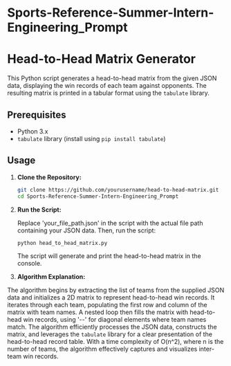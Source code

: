 # Sports-Reference-Summer-Intern-Engineering_Prompt


# Head-to-Head Matrix Generator

This Python script generates a head-to-head matrix from the given JSON data, displaying the win records of each team against opponents. The resulting matrix is printed in a tabular format using the `tabulate` library.

## Prerequisites

- Python 3.x
- `tabulate` library (install using `pip install tabulate`)

## Usage

1. **Clone the Repository:**

    ```bash
    git clone https://github.com/yourusername/head-to-head-matrix.git
    cd Sports-Reference-Summer-Intern-Engineering_Prompt
    ```

2. **Run the Script:**

    Replace 'your_file_path.json' in the script with the actual file path containing your JSON data. Then, run the script:

    ```bash
    python head_to_head_matrix.py
    ```
    The script will generate and print the head-to-head matrix in the console.

3. **Algorithm Explanation:**

The algorithm begins by extracting the list of teams from the supplied JSON data and initializes a 2D matrix to represent head-to-head win records. It iterates through each team, populating the first row and column of the matrix with team names. A nested loop then fills the matrix with head-to-head win records, using '--' for diagonal elements where team names match. The algorithm efficiently processes the JSON data, constructs the matrix, and leverages the `tabulate` library for a clear presentation of the head-to-head record table. With a time complexity of O(n^2), where n is the number of teams, the algorithm effectively captures and visualizes inter-team win records.

